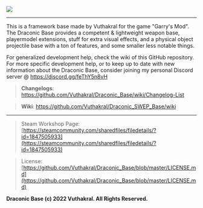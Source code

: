 ![](https://i.imgur.com/Wrq6sPn.png)
_____

This is a framework base made by Vuthakral for the game "Garry's Mod". The Draconic Base provides a competent & lightweight weapon base, playermodel extensions, stuff for extra visual effects, and a physical object projectile base with a ton of features, and some smaller less notable things.

For generalized development help, check the wiki of this GitHub repository.
For more specific development help, or to keep up to date with new information about the Draconic Base, consider joining my personal Discord server @ https://discord.gg/feThY5n8vH

> **Changelogs**: https://github.com/Vuthakral/Draconic_Base/wiki/Changelog-List

> **Wiki**: https://github.com/Vuthakral/Draconic_SWEP_Base/wiki
_____

> Steam Workshop Page: [https://steamcommunity.com/sharedfiles/filedetails/?id=1847505933](https://steamcommunity.com/sharedfiles/filedetails/?id=1847505933)

> License: [https://github.com/Vuthakral/Draconic_Base/blob/master/LICENSE.md](https://github.com/Vuthakral/Draconic_Base/blob/master/LICENSE.md)

**Draconic Base (c) 2022 Vuthakral. All Rights Reserved.**
